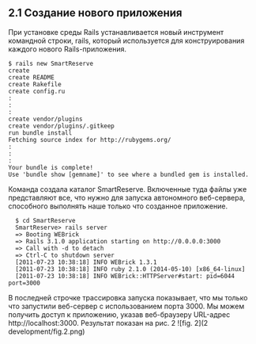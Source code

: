 ## 2.1 Создание нового приложения
При установке среды Rails устанавливается новый инструмент командной строки, rails, который используется для конструирования каждого нового Rails-приложения. 
```shell
$ rails new SmartReserve
create
create README
create Rakefile
create config.ru
:
:
:
create vendor/plugins
create vendor/plugins/.gitkeep
run bundle install
Fetching source index for http://rubygems.org/
:
:
:
Your bundle is complete!
Use 'bundle show [gemname]' to see where a bundled gem is installed.
```
Команда создала каталог SmartReserve. Включенные туда файлы уже представляют все, что нужно для запуска автономного веб-сервера, способного выполнять наше только что созданное приложение.
```shell
  $ cd SmartReserve
  SmartReserve> rails server
  => Booting WEBrick
  => Rails 3.1.0 application starting on http://0.0.0.0:3000
  => Call with -d to detach
  => Ctrl-C to shutdown server
  [2011-07-23 10:38:18] INFO WEBrick 1.3.1
  [2011-07-23 10:38:18] INFO ruby 2.1.0 (2014-05-10) [x86_64-linux]
  [2011-07-23 10:38:18] INFO WEBrick::HTTPServer#start: pid=6044 port=3000
```
В последней строчке трассировка запуска показывает, что мы только что запустили веб-сервер с использованием порта 3000. Мы можем получить доступ к приложению, указав веб-браузеру URL-адрес http://localhost:3000. Результат показан на рис. 2
![fig. 2](2 development/fig.2.png)


